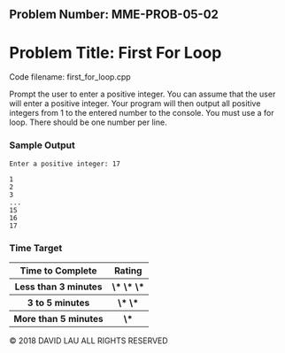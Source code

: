 Problem Number: MME-PROB-05-02
------------------------------

Problem Title: First For Loop
===============================

Code filename: first_for_loop.cpp

Prompt the user to enter a positive integer. You can assume that the user will enter a positive integer. Your program will then output all positive integers from 1 to the entered number to the console. You must use a for loop. There should be one number per line.

### Sample Output

    Enter a positive integer: 17

    1
    2
    3
    ...
    15
    16
    17

### Time Target

<table>
  <tr>
    <th> Time to Complete </th>
    <th> Rating </th>
  </tr>
  <tr>
    <th> Less than 3 minutes </th>
    <th> \* \* \* </th>
  </tr>
  <tr>
    <th> 3 to 5 minutes </th>
    <th> \* \* </th>
  </tr>
  <tr>
    <th> More than 5 minutes </th>
    <th> \* </th>
  </tr>
</table>

© 2018 DAVID LAU ALL RIGHTS RESERVED
